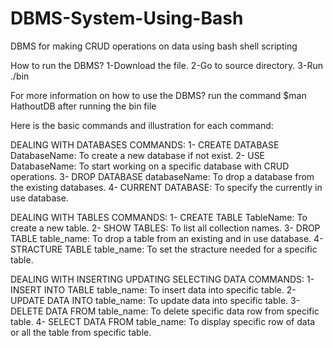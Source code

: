 # DBMS-System-Using-Bash
DBMS for making CRUD operations on data using bash shell scripting

How to run the DBMS?
1-Download the file.
2-Go to source directory.
3-Run ./bin


For more information on how to use the DBMS?
run the command $man HathoutDB after running the bin file



Here is the basic commands and illustration for each command:

DEALING WITH DATABASES COMMANDS:
1- CREATE DATABASE DatabaseName: To create a new database if not exist.
2- USE DatabaseName: To start working on a specific database with CRUD operations.
3- DROP DATABASE databaseName: To drop a database from the existing databases.
4- CURRENT DATABASE: To specify the currently in use database.

DEALING WITH TABLES COMMANDS:
1- CREATE TABLE TableName: To create a new table.
2- SHOW TABLES: To list all collection names.
3- DROP TABLE table_name: To drop a table from an existing and in use database.
4- STRACTURE TABLE table_name: To set the stracture needed for a specific table.

DEALING WITH INSERTING UPDATING SELECTING DATA COMMANDS:
1- INSERT INTO TABLE table_name: To insert data into specific table.
2- UPDATE DATA INTO table_name: To update data into specific table.
3- DELETE DATA FROM table_name: To delete specific data row from specific table.
4- SELECT DATA FROM table_name: To display specific row of data or all the table from specific table.
